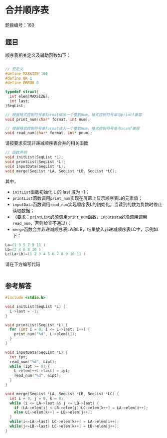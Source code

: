 # 合并顺序表

题目编号：160

## 题目

顺序表相关定义及辅助函数如下：

```c

// 宏定义
#define MAXSIZE 100
#define OK 1
#define ERROR 0

typedef struct{
  int elem[MAXSIZE];
  int last;
}SeqList;

// 根据格式控制符号串format输出一个整数num，格式控制符号串与printf兼容
void print_num(char* format, int num);

// 根据格式控制符号串format读入一个整数num，格式控制符号串与scanf兼容
void read_num(char* format, int* pnum);
```
请按要求实现非递减顺序表合并的相关函数
```c
// 函数声明
void initList(SeqList *L);
void printList(SeqList *L);
void inputData(SeqList *L);
void merge(SeqList *LA, SeqList *LB, SeqList *LC);
```

其中，

- `initList`函数初始化 L 的 last 域为 -1；
- `printList`函数调用`print_num`实现在屏幕上显示顺序表L的元素值；
- `inputData`函数调用`read_num`实现顺序表L的初始化，当读到的数为负数时停止读取数据；
- （要求：`printList`必须调用`print_num`函数，`inputData`必须调用调用`read_num`，否则检查不通过）；
- `merge`函数合并非递减顺序表LA和LB，结果放入非递减顺序表LC中，示例如下：

```c
La=(1 3 5 7 9 11 )
Lb=(2 4 6 8 10 )
Lc(La+Lb)=(1 2 3 4 5 6 7 8 9 10 11 )
```

请在下方编写代码
```c

```
## 参考解答

```c
#include <stdio.h>

void initList(SeqList *L) {
  L->last = -1;
}

void printList(SeqList *L) {
  for (int i = 0; i <= L->last; i++) {
    print_num("%d", L->elem[i]);
  }
}

void inputData(SeqList *L) {
  int ipt;
  read_num("%d", &ipt);
  while (ipt >= 0) {
    L->elem[++L->last] = ipt;
    read_num("%d", &ipt);
  }
}

void merge(SeqList *LA, SeqList *LB, SeqList *LC) {
  int i = 0, j = 0, k = 0;
  while (i <= LA->last && j <= LB->last) {
    if (LA->elem[i] < LB->elem[j])LC->elem[k++] = LA->elem[i++];
    else LC->elem[k++] = LB->elem[j++];
  }
  while(i<=LA->last) LC->elem[k++] = LA->elem[i++];
  while(j<=LB->last) LC->elem[k++] = LB->elem[j++];
}
```
